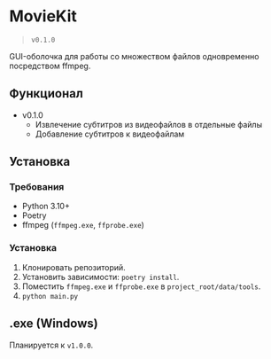 # MovieKit

> `v0.1.0`

GUI-оболочка для работы со множеством файлов одновременно посредством ffmpeg.

## Функционал

- v0.1.0
  - Извлечение субтитров из видеофайлов в отдельные файлы
  - Добавление субтитров к видеофайлам


## Установка

### Требования

- Python 3.10+
- Poetry
- ffmpeg (`ffmpeg.exe`, `ffprobe.exe`)

### Установка

1. Клонировать репозиторий.
2. Установить зависимости: `poetry install`.
3. Поместить `ffmpeg.exe` и `ffprobe.exe` в `project_root/data/tools`.
4. `python main.py`


## .exe (Windows)

Планируется к `v1.0.0`.
